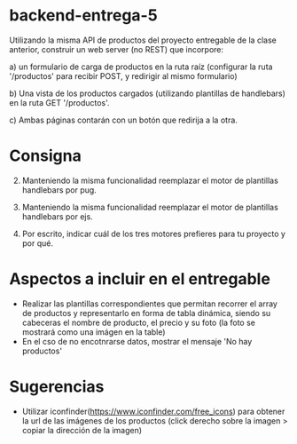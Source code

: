 # backend-entrega-5

Utilizando la misma API de productos del proyecto entregable de la clase anterior, construir un web server (no REST) que incorpore:

a) un formulario de carga de productos en la ruta raíz (configurar la ruta '/productos' para recibir POST, y redirigir al mismo formulario)

b) Una vista de los productos cargados (utilizando plantillas de handlebars) en la ruta GET '/productos'.

c) Ambas páginas contarán con un botón que redirija a la otra.

# Consigna

2. Manteniendo la misma funcionalidad reemplazar el motor de plantillas handlebars por pug.

3. Manteniendo la misma funcionalidad reemplazar el motor de plantillas handlebars por ejs.

4. Por escrito, indicar cuál de los tres motores prefieres para tu proyecto y por qué.

# Aspectos a incluir en el entregable

- Realizar las plantillas correspondientes que permitan recorrer el array de productos y representarlo en forma de tabla dinámica, siendo su cabeceras el nombre de producto, el precio y su foto (la foto se mostrará como una imágen en la table)
- En el cso de no encotnrarse datos, mostrar el mensaje 'No hay productos'

# Sugerencias

- Utilizar iconfinder(https://www.iconfinder.com/free_icons) para obtener la url de las imágenes de los productos (click derecho sobre la imagen > copiar la dirección de la imagen)
